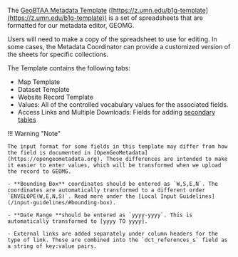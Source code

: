The [GeoBTAA Metadata Template](https://z.umn.edu/b1g-template) ([https://z.umn.edu/b1g-template](https://z.umn.edu/b1g-template)) is a set of spreadsheets that are formatted for our metadata editor, GEOMG. 

Users will need to make a copy of the spreadsheet to use for editing.  In some cases, the Metadata Coordinator can provide a customized version of the sheets for specific collections.

The Template contains the following tabs:

- Map Template
- Dataset Template
- Website Record Template
- Values: All of the controlled vocabulary values for the associated fields.
- Access Links and Multiple Downloads: Fields for adding [secondary tables](/geomg/#secondary-tables)

!!! Warning "Note"

	The input format for some fields in this template may differ from how the field is documented in [OpenGeoMetadata](https://opengeometadata.org). These differences are intended to make it easier to enter values, which will be transformed when we upload the record to GEOMG.

	- **Bounding Box** coordinates should be entered as `W,S,E,N`. The coordinates are automatically transformed to a different order `ENVELOPE(W,E,N,S)`. Read more under the [Local Input Guidelines](/input-guidelines/#bounding-box).

	- **Date Range **should be entered as `yyyy-yyyy`. This is automatically transformed to [yyyy TO yyyy].

	- External links are added separately under column headers for the type of link. These are combined into the `dct_references_s` field as a string of key:value pairs.